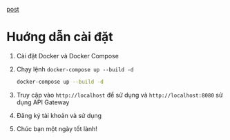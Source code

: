 [post](https://devops.showcase.200lab.io/)

# Huớng dẫn cài đặt

1. Cài đặt Docker và Docker Compose
2. Chạy lệnh `docker-compose up --build -d`

   ```bash
   docker-compose up --build -d
   ```

3. Truy cập vào `http://localhost` để sử dụng và `http://localhost:8080` sử dụng API Gateway
4. Đăng ký tài khoản và sử dụng
5. Chúc bạn một ngày tốt lành!
